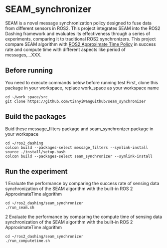 # SEAM_synchronizer
SEAM is a novel message synchronization policy designed to fuse data from different sensors in ROS2. This project integrates SEAM into the ROS2 Dashing framework and evaluates its effectiveness through a series of experiments, comparing it to traditional ROS2 synchronizers. This project compare SEAM algorithm with [ROS2 Approximate Time Policy](https://github.com/ros2/message_filters/blob/master/include/message_filters/sync_policies/approximate_time.h) in success rate and compute time with different aspects like period of messages,...XXX.

## Before running
You need to execute commands below before running test
First, clone this package in your workspace, replace work_space as your workspace name
```
cd ~/work_space/src
git clone https://github.com/tianyiWangGithub/seam_synchronizer
```

## Build the packages
Buid these message_filters package and seam_synchronizer package in your workspace
```
cd ~/ros2_dashing
colcon build --packages-select message_filters --symlink-install
source ./install/setup.bash
colcon build --packages-select seam_synchronizer --symlink-install
```

## Run the experiment
1 Evaluate the performance by comparing the success rate of sensing data synchronization of the SEAM algorithm with the built-in ROS 2 ApproximateTime algorithm
```
cd ~/ros2_dashing/seam_synchronizer
./run_seam.sh
```
2 Evaluate the performance by comparing the compute time of sensing data synchronization of the SEAM algorithm with the built-in ROS 2 ApproximateTime algorithm
```
cd ~/ros2_dashing/seam_synchronizer
./run_computetime.sh
```
